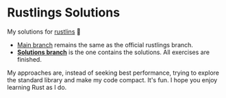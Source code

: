 # Rustlings Solutions

My solutions for [rustlins](https://github.com/rust-lang/rustlings) 🦀
* [Main branch](https://github.com/richard-kung/rustlings-solutions/tree/main) remains the same as the official rustlings branch.
* [**Solutions branch**](https://github.com/richard-kung/rustlings-solutions/tree/solutions) is the one contains the solutions. All exercises are finished.

My approaches are, instead of seeking best performance, trying to explore the standard library and make my code compact. It's fun. I hope you enjoy learning Rust as I do.
